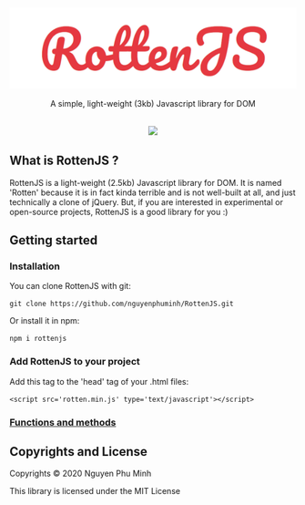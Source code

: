 <div align="center">
	<img src='assets/logo.png'/>
	<br/>
	<p>A simple, light-weight (3kb) Javascript library for DOM</p>
	<br/>
	<a href="https://github.com/nguyenphuminh/rottenjs/blob/master/LICENSE.md"><img src="https://img.shields.io/badge/license-MIT-blue.svg"/></a>
</div>

## What is RottenJS ?
RottenJS is a light-weight (2.5kb) Javascript library for DOM. It is named 'Rotten' because it is in fact kinda terrible and is not well-built at all, and just technically a clone of jQuery. But, if you are interested in experimental or open-source projects, RottenJS is a good library for you :)

## Getting started
### Installation
You can clone RottenJS with git:

	git clone https://github.com/nguyenphuminh/RottenJS.git

Or install it in npm:

	npm i rottenjs

### Add RottenJS to your project
Add this tag to the 'head' tag of your .html files:

	<script src='rotten.min.js' type='text/javascript'></script>

### [Functions and methods](DOCUMENTATION.md)

## Copyrights and License
Copyrights © 2020 Nguyen Phu Minh

This library is licensed under the MIT License
